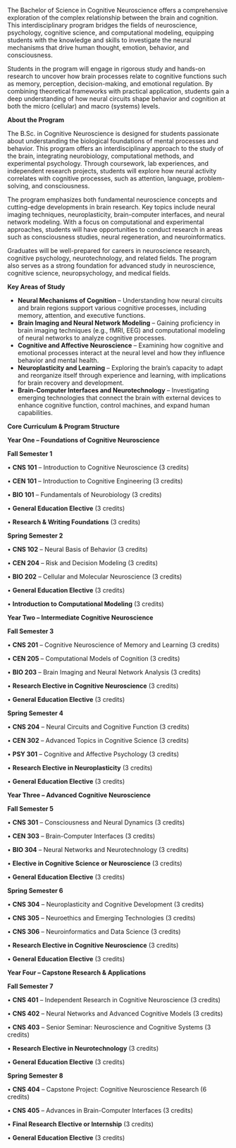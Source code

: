 The Bachelor of Science in Cognitive Neuroscience offers a comprehensive exploration of the complex relationship between the brain and cognition. This interdisciplinary program bridges the fields of neuroscience, psychology, cognitive science, and computational modeling, equipping students with the knowledge and skills to investigate the neural mechanisms that drive human thought, emotion, behavior, and consciousness.

Students in the program will engage in rigorous study and hands-on research to uncover how brain processes relate to cognitive functions such as memory, perception, decision-making, and emotional regulation. By combining theoretical frameworks with practical application, students gain a deep understanding of how neural circuits shape behavior and cognition at both the micro (cellular) and macro (systems) levels.

**About the Program**

The B.Sc. in Cognitive Neuroscience is designed for students passionate about understanding the biological foundations of mental processes and behavior. This program offers an interdisciplinary approach to the study of the brain, integrating neurobiology, computational methods, and experimental psychology. Through coursework, lab experiences, and independent research projects, students will explore how neural activity correlates with cognitive processes, such as attention, language, problem-solving, and consciousness.

The program emphasizes both fundamental neuroscience concepts and cutting-edge developments in brain research. Key topics include neural imaging techniques, neuroplasticity, brain-computer interfaces, and neural network modeling. With a focus on computational and experimental approaches, students will have opportunities to conduct research in areas such as consciousness studies, neural regeneration, and neuroinformatics.

Graduates will be well-prepared for careers in neuroscience research, cognitive psychology, neurotechnology, and related fields. The program also serves as a strong foundation for advanced study in neuroscience, cognitive science, neuropsychology, and medical fields.

**Key Areas of Study**

- **Neural Mechanisms of Cognition** – Understanding how neural circuits and brain regions support various cognitive processes, including memory, attention, and executive functions.
- **Brain Imaging and Neural Network Modeling** – Gaining proficiency in brain imaging techniques (e.g., fMRI, EEG) and computational modeling of neural networks to analyze cognitive processes.
- **Cognitive and Affective Neuroscience** – Examining how cognitive and emotional processes interact at the neural level and how they influence behavior and mental health.
- **Neuroplasticity and Learning** – Exploring the brain’s capacity to adapt and reorganize itself through experience and learning, with implications for brain recovery and development.
- **Brain-Computer Interfaces and Neurotechnology** – Investigating emerging technologies that connect the brain with external devices to enhance cognitive function, control machines, and expand human capabilities.

**Core Curriculum & Program Structure**

**Year One – Foundations of Cognitive Neuroscience**

**Fall Semester 1**

•	**CNS 101** – Introduction to Cognitive Neuroscience (3 credits)

•	**CEN 101** – Introduction to Cognitive Engineering (3 credits)

•	**BIO 101** – Fundamentals of Neurobiology (3 credits)

•	**General Education Elective** (3 credits)

•	**Research & Writing Foundations** (3 credits)

**Spring Semester 2**

•	**CNS 102** – Neural Basis of Behavior (3 credits)

•	**CEN 204** – Risk and Decision Modeling (3 credits)

•	**BIO 202** – Cellular and Molecular Neuroscience (3 credits)

•	**General Education Elective** (3 credits)

•	**Introduction to Computational Modeling** (3 credits)

**Year Two – Intermediate Cognitive Neuroscience**

**Fall Semester 3**

•	**CNS 201** – Cognitive Neuroscience of Memory and Learning (3 credits)

•	**CEN 205** – Computational Models of Cognition (3 credits)

•	**BIO 203** – Brain Imaging and Neural Network Analysis (3 credits)

•	**Research Elective in Cognitive Neuroscience** (3 credits)

•	**General Education Elective** (3 credits)

**Spring Semester 4**

•	**CNS 204** – Neural Circuits and Cognitive Function (3 credits)

•	**CEN 302** – Advanced Topics in Cognitive Science (3 credits)

•	**PSY 301** – Cognitive and Affective Psychology (3 credits)

•	**Research Elective in Neuroplasticity** (3 credits)

•	**General Education Elective** (3 credits)

**Year Three – Advanced Cognitive Neuroscience**

**Fall Semester 5**

•	**CNS 301** – Consciousness and Neural Dynamics (3 credits)

•	**CEN 303** – Brain-Computer Interfaces (3 credits)

•	**BIO 304** – Neural Networks and Neurotechnology (3 credits)

•	**Elective in Cognitive Science or Neuroscience** (3 credits)

•	**General Education Elective** (3 credits)

**Spring Semester 6**

•	**CNS 304** – Neuroplasticity and Cognitive Development (3 credits)

•	**CNS 305** – Neuroethics and Emerging Technologies (3 credits)

•	**CNS 306** – Neuroinformatics and Data Science (3 credits)

•	**Research Elective in Cognitive Neuroscience** (3 credits)

•	**General Education Elective** (3 credits)

**Year Four – Capstone Research & Applications**

**Fall Semester 7**

•	**CNS 401** – Independent Research in Cognitive Neuroscience (3 credits)

•	**CNS 402** – Neural Networks and Advanced Cognitive Models (3 credits)

•	**CNS 403** – Senior Seminar: Neuroscience and Cognitive Systems (3 credits)

•	**Research Elective in Neurotechnology** (3 credits)

•	**General Education Elective** (3 credits)

**Spring Semester 8**

•	**CNS 404** – Capstone Project: Cognitive Neuroscience Research (6 credits)

•	**CNS 405** – Advances in Brain-Computer Interfaces (3 credits)

•	**Final Research Elective or Internship** (3 credits)

•	**General Education Elective** (3 credits)